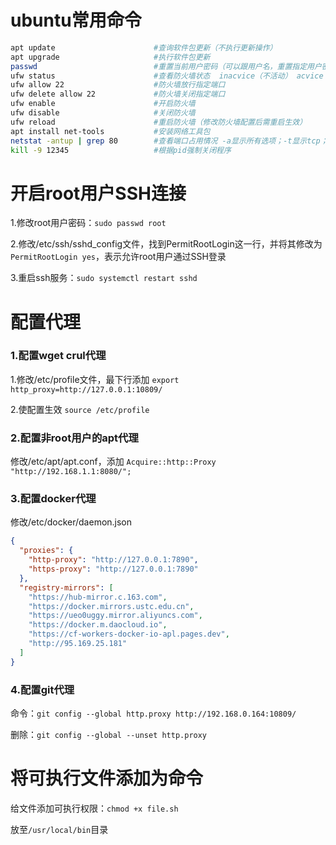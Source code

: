 # ubuntu常用命令





```bash
apt update      				#查询软件包更新（不执行更新操作）
apt upgrade     				#执行软件包更新
passwd    						#重置当前用户密码（可以跟用户名，重置指定用户密码）
ufw	status						#查看防火墙状态  inacvice（不活动） acvice（活动）
ufw allow 22    				#防火墙放行指定端口
ufw delete allow 22 			#防火墙关闭指定端口
ufw enable						#开启防火墙
ufw disable						#关闭防火墙
ufw reload						#重启防火墙（修改防火墙配置后需重启生效）
apt install net-tools           #安装网络工具包
netstat -antup | grep 80        #查看端口占用情况 -a显示所有选项；-t显示tcp；-u显示udp；-n不显示别名；-l列在listen的服务；-p显示程序名；-e显示扩									展信息
kill -9 12345					#根据pid强制关闭程序


```



# 开启root用户SSH连接

1.修改root用户密码：`sudo passwd root`

2.修改/etc/ssh/sshd_config文件，找到PermitRootLogin这一行，并将其修改为`PermitRootLogin yes`，表示允许root用户通过SSH登录

3.重启ssh服务：`sudo systemctl restart sshd`

# 配置代理

### 1.配置wget crul代理

1.修改/etc/profile文件，最下行添加 `export http_proxy=http://127.0.0.1:10809/`

2.使配置生效 `source /etc/profile`

### 2.配置非root用户的apt代理

修改/etc/apt/apt.conf，添加 `Acquire::http::Proxy "http://192.168.1.1:8080/";`

### 3.配置docker代理

修改/etc/docker/daemon.json

```json
{
  "proxies": {
    "http-proxy": "http://127.0.0.1:7890",
    "https-proxy": "http://127.0.0.1:7890"
  },
  "registry-mirrors": [
    "https://hub-mirror.c.163.com",
    "https://docker.mirrors.ustc.edu.cn",
    "https://ueo0uggy.mirror.aliyuncs.com",
    "https://docker.m.daocloud.io",
    "https://cf-workers-docker-io-apl.pages.dev",
    "http://95.169.25.181"
  ]
}

```

### 4.配置git代理

命令：`git config --global http.proxy http://192.168.0.164:10809/`

删除：`git config --global --unset http.proxy`

# 将可执行文件添加为命令

给文件添加可执行权限：`chmod +x file.sh`

放至`/usr/local/bin`目录





